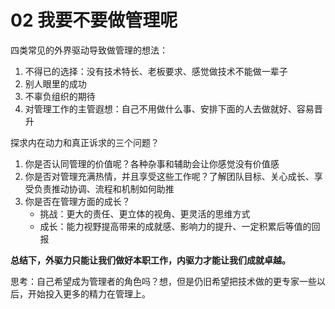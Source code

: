 # 02 我要不要做管理呢

四类常见的外界驱动导致做管理的想法：

1. 不得已的选择：没有技术特长、老板要求、感觉做技术不能做一辈子
2. 别人眼里的成功
3. 不辜负组织的期待
4. 对管理工作的主管遐想：自己不用做什么事、安排下面的人去做就好、容易晋升


探求内在动力和真正诉求的三个问题？

1. 你是否认同管理的价值呢？各种杂事和辅助会让你感觉没有价值感
2. 你是否对管理充满热情，并且享受这些工作呢？了解团队目标、关心成长、享受负责推动协调、流程和机制如何助推
3. 你是否在管理方面的成长？
	- 挑战：更大的责任、更立体的视角、更灵活的思维方式
	- 成长：能力视野提高带来的成就感、影响力的提升、一定积累后等值的回报

	
**总结下，外驱力只能让我们做好本职工作，内驱力才能让我们成就卓越。**
	

思考：自己希望成为管理者的角色吗？想，但是仍旧希望把技术做的更专家一些以后，开始投入更多的精力在管理上。
